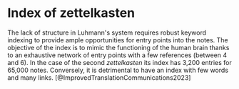 # Index of zettelkasten

The lack of structure in Luhmann's system requires robust keyword indexing to
provide ample opportunities for entry points into the notes. The objective of
the index is to mimic the functioning of the human brain thanks to an
exhaustive network of entry points with a few references (between 4 and 6). In
the case of the second _zettelkasten_ its index has 3,200 entries for 65,000
notes. Conversely, it is detrimental to have an index with few words and many
links. [@ImprovedTranslationCommunications2023]
